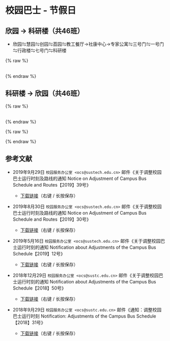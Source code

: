 # 校园巴士 - 节假日

## 欣园 → 科研楼（共46班）

* 欣园⇋慧园⇋创园⇋荔园⇋教工餐厅→社康中心→专家公寓⇋三号门⇋一号门⇋行政楼⇋七号门⇋科研楼

{% raw %}

<div id="bus-table-hl2rb">
    <table class="dataTable" id="work-bus-hl2rb">
    </table>
</div>

<script type="text/javascript">
    var busdata_hl2rb= [
        ["07:00","",""],
        ["07:20","",""],
        ["07:40","",""],
        ["08:00","",""],
        ["08:20","",""],
        ["08:40","",""],
        ["09:00","",""],
        ["09:20","",""],
        ["09:40","",""],
        ["10:00","",""],
        ["10:20","",""],
        ["10:40","",""],
        ["11:00","",""],
        ["11:20","",""],
        ["11:40","",""],
        ["12:00","",""],
        ["12:20","",""],
        ["12:40","",""],
        ["13:00","",""],
        ["13:20","",""],
        ["13:40","",""],
        ["14:00","",""],
        ["14:20","",""],
        ["14:40","",""],
        ["15:00","",""],
        ["15:20","",""],
        ["15:40","",""],
        ["16:00","",""],
        ["16:20","",""],
        ["16:40","",""],
        ["17:00","",""],
        ["17:20","",""],
        ["17:40","",""],
        ["18:00","",""],
        ["18:20","",""],
        ["18:40","",""],
        ["19:00","",""],
        ["19:20","",""],
        ["19:40","",""],
        ["20:00","",""],
        ["20:20","",""],
        ["20:40","",""],
        ["21:00","",""],
        ["21:20","",""],
        ["21:40","",""],
        ["22:00","",""],
    ];
    var busdata_rb2hl = [
        ["07:20","",""],
        ["07:40","",""],
        ["08:00","",""],
        ["08:20","",""],
        ["08:40","",""],
        ["09:00","",""],
        ["09:20","",""],
        ["09:40","",""],
        ["10:00","",""],
        ["10:20","",""],
        ["10:40","",""],
        ["11:00","",""],
        ["11:20","",""],
        ["11:40","",""],
        ["12:00","",""],
        ["12:20","",""],
        ["12:40","",""],
        ["13:00","",""],
        ["13:20","",""],
        ["13:40","",""],
        ["14:00","",""],
        ["14:20","",""],
        ["14:40","",""],
        ["15:00","",""],
        ["15:20","",""],
        ["15:40","",""],
        ["16:00","",""],
        ["16:20","",""],
        ["16:40","",""],
        ["17:00","",""],
        ["17:20","",""],
        ["17:40","",""],
        ["18:00","",""],
        ["18:20","",""],
        ["18:40","",""],
        ["19:00","",""],
        ["19:20","",""],
        ["19:40","",""],
        ["20:00","",""],
        ["20:20","",""],
        ["20:40","",""],
        ["21:00","",""],
        ["21:20","",""],
        ["21:40","",""],
        ["22:00","",""],
        ["22:20","",""],
    ];
    function getTime(MinBefore) {
        var date = new Date();
        date.setMinutes(date.getMinutes() - MinBefore);
        var h = date.getHours();
        var hour = (h < 10) ? "0" + h : h;
        var m = date.getMinutes();
        var min = (m < 10) ? "0" + m : m;
        return hour + ":" + min;
    }
    var now_20 = getTime(20);
    var now = getTime(0);

    var now_bus_row_hl2rb = 0;
    for(var i = 0, len = busdata_hl2rb.length; i < len; i++){
        if (busdata_hl2rb[i][0] < now_20) {
            busdata_hl2rb[i][2] = "已到达";
            now_bus_row_hl2rb = i;
        }else if (busdata_hl2rb[i][0] < now) {
            busdata_hl2rb[i][2] = "在途中";
        }else{
            busdata_hl2rb[i][2] = "未发车";
        }
    }

</script>

{% endraw %}

## 科研楼 → 欣园（共46班）

{% raw %}
<div id="bus-table-rb2hl">
    <table class="dataTable" id="work-bus-rb2hl">
    </table>
</div>

<script type="text/javascript">
    var now_bus_row_rb2hl = 0;
    for(var i = 0, len = busdata_rb2hl.length; i < len; i++){
        if (busdata_rb2hl[i][0] < now_20) {
            busdata_rb2hl[i][2] = "已到达";
            now_bus_row_rb2hl = i;
        }else if (busdata_rb2hl[i][0] < now) {
            busdata_rb2hl[i][2] = "在途中";
        }else{
            busdata_rb2hl[i][2] = "未发车";
        }
    }
    
</script>
{% endraw %}

{% raw %}
<script type="text/javascript">
    var busdata_ip2lh = [
        ["11:50","",""],
        ["17:45","",""],
    ];
    var now_bus_row_ip2lh = 0;
    for(var i = 0, len = busdata_ip2lh.length; i < len; i++){
        if (busdata_ip2lh[i][0] < now_20) {
            busdata_ip2lh[i][2] = "已到达";
            now_bus_row_ip2lh = i;
        }else if (busdata_ip2lh[i][0] < now) {
            busdata_ip2lh[i][2] = "在途中";
        }else{
            busdata_ip2lh[i][2] = "未发车";
        }
    }

    function build_all_table(){
        if ( $.fn.DataTable.isDataTable( '#hl2rb' ) ) {
            return;
        }
        // high land - research building
        var ins_table_hl2rb = $('#work-bus-hl2rb').DataTable( {
            data: busdata_hl2rb,
            scrollY: 300,
            paging: false,
            searching : false,
            bFilter: false,
            info: false,
            columns: [
                { title: "发车时间" },
                { title: "平时/高峰", "orderable": false },
                { title: "状态", "orderable": false },
            ],
            rowCallback: function( row, data, index ) {
                if ( data[2] == "已到达" )
                {
                    $('td', row).css('background-color', '#003f43'); // SUSTech dark green
                    $('td', row).css('color', '#FFFFFF');
                }
                else if ( data[2] == "在途中" )
                {
                    $('td', row).css('background-color', '#ed6c00'); // SUSTech orange
                    $('td', row).each(function(){
                        $(this).html( '<b>'+$(this).text()+'</b>');
                    });
                }
            }
        } );
        var now_bus_offset =$(ins_table_hl2rb.row(Math.min(now_bus_row_hl2rb, busdata_hl2rb.length)).node()).offset().top - $(ins_table_hl2rb.row(0).node()).offset().top;
        $("#bus-table-hl2rb .dataTables_scrollBody").scrollTop(now_bus_offset);

        // research building - high land
        var ins_table_rb2hl = $('#work-bus-rb2hl').DataTable( {
            data: busdata_rb2hl,
            scrollY: 300,
            paging: false,
            searching : false,
            bFilter: false,
            info: false,
            columns: [
                { title: "发车时间" },
                { title: "平时/高峰", "orderable": false },
                { title: "状态", "orderable": false },
            ],
            rowCallback: function( row, data, index ) {
                if ( data[2] == "已到达" )
                {
                    $('td', row).css('background-color', '#003f43'); // SUSTech dark green
                    $('td', row).css('color', '#FFFFFF');
                }
                else if ( data[2] == "在途中" )
                {
                    $('td', row).css('background-color', '#ed6c00'); // SUSTech orange
                    $('td', row).each(function(){
                        $(this).html( '<b>'+$(this).text()+'</b>');
                    });
                }
            }
        } );
        var now_bus_offset =$(ins_table_rb2hl.row(Math.min(now_bus_row_rb2hl, busdata_rb2hl.length)).node()).offset().top - $(ins_table_rb2hl.row(0).node()).offset().top;
        $("#bus-table-rb2hl .dataTables_scrollBody").scrollTop(now_bus_offset);

        // // lychee hill - ji yue cheng
        // var ins_table_lh2jyc = $('#work-bus-lh2jyc').DataTable( {
        //     data: busdata_lh2jyc,
        //     scrollY: 300,
        //     paging: false,
        //     searching : false,
        //     bFilter: false,
        //     info: false,
        //     columns: [
        //         { title: "发车时间" },
        //         { title: "平时/高峰", "orderable": false },
        //         { title: "状态", "orderable": false },
        //     ],
        //     rowCallback: function( row, data, index ) {
        //         if ( data[2] == "已到达" )
        //         {
        //             $('td', row).css('background-color', '#003f43'); // SUSTech dark green
        //             $('td', row).css('color', '#FFFFFF');
        //         }
        //         else if ( data[2] == "在途中" )
        //         {
        //             $('td', row).css('background-color', '#ed6c00'); // SUSTech orange
        //             $('td', row).each(function(){
        //                 $(this).html( '<b>'+$(this).text()+'</b>');
        //             });
        //         }
        //     }
        // } );
        // var now_bus_offset =$(ins_table_lh2jyc.row(Math.min(now_bus_row_lh2jyc, busdata_lh2jyc.length)).node()).offset().top - $(ins_table_lh2jyc.row(0).node()).offset().top;
        // $("#bus-table-lh2jyc .dataTables_scrollBody").scrollTop(now_bus_offset);

        // // ji yue cheng - lychee hill
        // var ins_table_jyc2lh = $('#work-bus-jyc2lh').DataTable( {
        //     data: busdata_jyc2lh,
        //     scrollY: 300,
        //     paging: false,
        //     searching : false,
        //     bFilter: false,
        //     info: false,
        //     columns: [
        //         { title: "发车时间" },
        //         { title: "平时/高峰", "orderable": false },
        //         { title: "状态", "orderable": false },
        //     ],
        //     rowCallback: function( row, data, index ) {
        //         if ( data[2] == "已到达" )
        //         {
        //             $('td', row).css('background-color', '#003f43'); // SUSTech dark green
        //             $('td', row).css('color', '#FFFFFF');
        //         }
        //         else if ( data[2] == "在途中" )
        //         {
        //             $('td', row).css('background-color', '#ed6c00'); // SUSTech orange
        //             $('td', row).each(function(){
        //                 $(this).html( '<b>'+$(this).text()+'</b>');
        //             });
        //         }
        //     }
        // } );
        // var now_bus_offset =$(ins_table_jyc2lh.row(Math.min(now_bus_row_jyc2lh, busdata_jyc2lh.length)).node()).offset().top - $(ins_table_jyc2lh.row(0).node()).offset().top;
        // $("#bus-table-jyc2lh .dataTables_scrollBody").scrollTop(now_bus_offset);

        // // i park - lychee hill
        // var ins_table_ip2lh = $('#work-bus-ip2lh').DataTable( {
        //     data: busdata_ip2lh,
        //     scrollY: 300,
        //     paging: false,
        //     searching : false,
        //     bFilter: false,
        //     info: false,
        //     columns: [
        //         { title: "发车时间" },
        //         { title: "平时/高峰", "orderable": false },
        //         { title: "状态", "orderable": false },
        //     ],
        //     rowCallback: function( row, data, index ) {
        //         if ( data[2] == "已到达" )
        //         {
        //             $('td', row).css('background-color', '#003f43'); // SUSTech dark green
        //             $('td', row).css('color', '#FFFFFF');
        //         }
        //         else if ( data[2] == "在途中" )
        //         {
        //             $('td', row).css('background-color', '#ed6c00'); // SUSTech orange
        //             $('td', row).each(function(){
        //                 $(this).html( '<b>'+$(this).text()+'</b>');
        //             });
        //         }
        //     }
        // } );
        // var now_bus_offset =$(ins_table_ip2lh.row(Math.min(now_bus_row_ip2lh, busdata_ip2lh.length)).node()).offset().top - $(ins_table_ip2lh.row(0).node()).offset().top;
        // $("#bus-table-ip2lh .dataTables_scrollBody").scrollTop(now_bus_offset);
    }

    document.addEventListener('DOMContentLoaded', build_all_table, false);

    $(document).ready(function(){
        build_all_table();
    });

</script>
{% endraw %}


## 参考文献
* 2019年9月29日 `校园服务办公室 <ocs@sustech.edu.cn>` 邮件《关于调整校园巴士运行时刻及路线的通知 Notice on Adjustment of Campus Bus Schedule and Routes【2019】39号》
    * [下载链接](./Campus_Bus_Schedule_1939.pdf)（右键 / 长按保存）

* 2019年8月30日 `校园服务办公室 <ocs@sustech.edu.cn>` 邮件《关于调整校园巴士运行时刻及路线的通知 Notice on Adjustment of Campus Bus Schedule and Routes【2019】30号》
    * [下载链接](./Campus_Bus_Schedule_1930.pdf)（右键 / 长按保存）

* 2019年5月16日 `校园服务办公室 <ocs@sustech.edu.cn>` 邮件《关于调整校园巴士运行时刻的通知 Notification about Adjustments of the Campus Bus Schedule【2019】12号》
    * [下载链接](./Campus_Bus_Schedule_1912.pdf)（右键 / 长按保存）

* 2018年12月29日 `校园服务办公室 <ocs@sustc.edu.cn>` 邮件《关于调整校园巴士运行时刻的通知 Notification about Adjustments of the Campus Bus Schedule【2018】50号》
    * [下载链接](./Campus_Bus_Schedule_1850.pdf)（右键 / 长按保存）

* 2018年9月29日 `校园服务办公室 <ocs@sustc.edu.cn>` 邮件《通知：调整校园巴士运行时刻 Notification: Adjustments of the Campus Bus Schedule【2018】31号》
    * [下载链接](./Campus_Bus_Schedule_1831.pdf)（右键 / 长按保存）